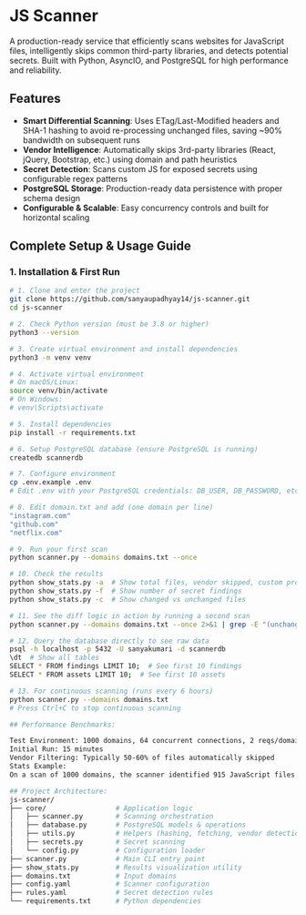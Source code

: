 # JS Scanner

A production-ready service that efficiently scans websites for JavaScript files, intelligently skips common third-party libraries, and detects potential secrets. Built with Python, AsyncIO, and PostgreSQL for high performance and reliability.

## Features

- **Smart Differential Scanning**: Uses ETag/Last-Modified headers and SHA-1 hashing to avoid re-processing unchanged files, saving ~90% bandwidth on subsequent runs
- **Vendor Intelligence**: Automatically skips 3rd-party libraries (React, jQuery, Bootstrap, etc.) using domain and path heuristics
- **Secret Detection**: Scans custom JS for exposed secrets using configurable regex patterns
- **PostgreSQL Storage**: Production-ready data persistence with proper schema design
- **Configurable & Scalable**: Easy concurrency controls and built for horizontal scaling

## Complete Setup & Usage Guide

### 1. Installation & First Run

```bash
# 1. Clone and enter the project
git clone https://github.com/sanyaupadhyay14/js-scanner.git
cd js-scanner

# 2. Check Python version (must be 3.8 or higher)
python3 --version

# 3. Create virtual environment and install dependencies
python3 -m venv venv

# 4. Activate virtual environment
# On macOS/Linux:
source venv/bin/activate
# On Windows:
# venv\Scripts\activate

# 5. Install dependencies
pip install -r requirements.txt

# 6. Setup PostgreSQL database (ensure PostgreSQL is running)
createdb scannerdb

# 7. Configure environment
cp .env.example .env
# Edit .env with your PostgreSQL credentials: DB_USER, DB_PASSWORD, etc.

# 8. Edit domain.txt and add (one domain per line)
"instagram.com"
"github.com" 
"netflix.com" 

# 9. Run your first scan
python scanner.py --domains domains.txt --once

# 10. Check the results
python show_stats.py -a  # Show total files, vendor skipped, custom processed
python show_stats.py -f  # Show number of secret findings
python show_stats.py -c  # Show changed vs unchanged files

# 11. See the diff logic in action by running a second scan
python scanner.py --domains domains.txt --once 2>&1 | grep -E "(unchanged|304|same hash|skipping)"

# 12. Query the database directly to see raw data
psql -h localhost -p 5432 -U sanyakumari -d scannerdb 
\dt  # Show all tables
SELECT * FROM findings LIMIT 10;  # See first 10 findings
SELECT * FROM assets LIMIT 10;  # See first 10 assets

# 13. For continuous scanning (runs every 6 hours)
python scanner.py --domains domains.txt
# Press Ctrl+C to stop continuous scanning

## Performance Benchmarks:

Test Environment: 1000 domains, 64 concurrent connections, 2 reqs/domain limit
Initial Run: 15 minutes
Vendor Filtering: Typically 50-60% of files automatically skipped
Stats Example:
On a scan of 1000 domains, the scanner identified 915 JavaScript files and automatically skipped 481 (52.5%) as vendor libraries, processing only the 434 custom files that might contain actual secrets

## Project Architecture:
js-scanner/
├── core/                 # Application logic
│   ├── scanner.py        # Scanning orchestration
│   ├── database.py       # PostgreSQL models & operations
│   ├── utils.py          # Helpers (hashing, fetching, vendor detection)
│   ├── secrets.py        # Secret scanning
│   └── config.py         # Configuration loader
├── scanner.py            # Main CLI entry point
├── show_stats.py         # Results visualization utility
├── domains.txt           # Input domains
├── config.yaml           # Scanner configuration
├── rules.yaml            # Secret detection rules
└── requirements.txt      # Python dependencies

